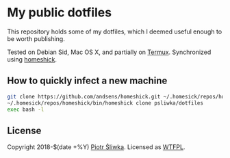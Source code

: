 My public dotfiles
==================

This repository holds some of my dotfiles, which I deemed useful enough to be
worth publishing.

Tested on Debian Sid, Mac OS X, and partially on
[Termux](https://termux.com/). Synchronized using
[homeshick](https://github.com/andsens/homeshick).

How to quickly infect a new machine
-----------------------------------

```sh
git clone https://github.com/andsens/homeshick.git ~/.homesick/repos/homeshick
~/.homesick/repos/homeshick/bin/homeshick clone psliwka/dotfiles
exec bash -l
```

License
-------

Copyright 2018-$(date +%Y) [Piotr Śliwka](https://github.com/psliwka). Licensed
as [WTFPL](COPYING).
